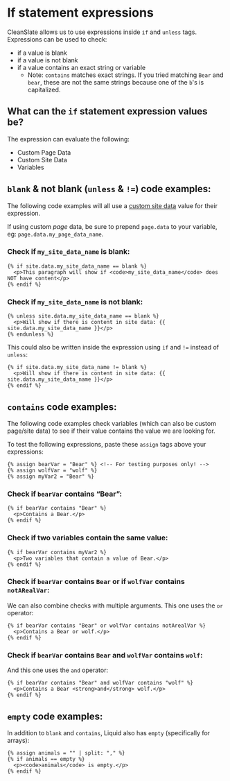# If statement expressions

CleanSlate allows us to use expressions inside `if` and `unless` tags. Expressions can be used to check:

  * if a value is blank
  * if a value is not blank
  * if a value contains an exact string or variable
    * Note: `contains` matches exact strings. If you tried matching `Bear` and `bear`, these are not the same strings because one of the `b`'s is capitalized.

## What can the `if` statement expression values be?

The expression can evaluate the following:

  * Custom Page Data
  * Custom Site Data
  * Variables

## `blank` & not blank (`unless` & `!=`) code examples:

The following code examples will all use a [custom site data](https://cleanslatecms.wvu.edu/how-to/theme-development/custom-data#custom-site-data) value for their expression.

If using custom _page_ data, be sure to prepend `page.data` to your variable, eg: `page.data.my_page_data_name`.

### Check if `my_site_data_name` is blank:

```
{% if site.data.my_site_data_name == blank %}
  <p>This paragraph will show if <code>my_site_data_name</code> does NOT have content</p>
{% endif %}
```

### Check if `my_site_data_name` is not blank:

```
{% unless site.data.my_site_data_name == blank %}
  <p>Will show if there is content in site data: {{ site.data.my_site_data_name }}</p>
{% endunless %}
```

This could also be written inside the expression using `if` and `!=` instead of `unless`:

```
{% if site.data.my_site_data_name != blank %}
  <p>Will show if there is content in site data: {{ site.data.my_site_data_name }}</p>
{% endif %}
```

## `contains` code examples:

The following code examples check variables (which can also be custom page/site data) to see if their value contains the value we are looking for.

To test the following expressions, paste these `assign` tags above your expressions:

```
{% assign bearVar = "Bear" %} <!-- For testing purposes only! -->
{% assign wolfVar = "wolf" %}
{% assign myVar2 = "Bear" %}
```

### Check if `bearVar` contains “Bear”:

```
{% if bearVar contains "Bear" %}
  <p>Contains a Bear.</p>
{% endif %}
```

### Check if two variables contain the same value:

```
{% if bearVar contains myVar2 %}
  <p>Two variables that contain a value of Bear.</p>
{% endif %}
```

### Check if `bearVar` contains `Bear` or if `wolfVar` contains `notARealVar`:

We can also combine checks with multiple arguments. This one uses the `or` operator:

```
{% if bearVar contains "Bear" or wolfVar contains notArealVar %}
  <p>Contains a Bear or wolf.</p>
{% endif %}
```

### Check if `bearVar` contains `Bear` and `wolfVar` contains `wolf`:

And this one uses the `and` operator:

```
{% if bearVar contains "Bear" and wolfVar contains "wolf" %}
  <p>Contains a Bear <strong>and</strong> wolf.</p>
{% endif %}
```

## `empty` code examples:

In addition to `blank` and `contains`, Liquid also has `empty` (specifically for arrays):

```
{% assign animals = "" | split: "," %}
{% if animals == empty %}
  <p><code>animals</code> is empty.</p>
{% endif %}
```
